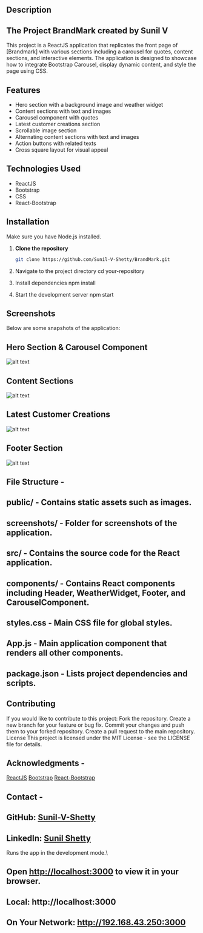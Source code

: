 ## Description
## The Project BrandMark created by Sunil V
This project is a ReactJS application that replicates the front page of [Brandmark] with various sections including a carousel for quotes, content sections, and interactive elements. The application is designed to showcase how to integrate Bootstrap Carousel, display dynamic content, and style the page using CSS.

## Features

- Hero section with a background image and weather widget
- Content sections with text and images
- Carousel component with quotes
- Latest customer creations section
- Scrollable image section
- Alternating content sections with text and images
- Action buttons with related texts
- Cross square layout for visual appeal

## Technologies Used

- ReactJS
- Bootstrap
- CSS
- React-Bootstrap

## Installation
Make sure you have Node.js installed.

1. **Clone the repository**

   ```bash
   git clone https://github.com/Sunil-V-Shetty/BrandMark.git 

2.  Navigate to the project directory
   cd your-repository

3. Install dependencies
npm install

4.  Start the development server
npm start

## Screenshots

Below are some snapshots of the application:

## Hero Section & Carousel Component
![alt text](<Hero Section & Carousel Component.jpeg>)

## Content Sections
![alt text](<Content Sections.jpeg>)

## Latest Customer Creations
![alt text](<Latest Customer Creations.jpeg>)

## Footer Section
![alt text](<Footer Section.jpeg>)


## File Structure -

## public/ - Contains static assets such as images.
## screenshots/ - Folder for screenshots of the application.
## src/ - Contains the source code for the React application.
## components/ - Contains React components including Header, WeatherWidget, Footer, and CarouselComponent.
## styles.css - Main CSS file for global styles.
## App.js - Main application component that renders all other components.
## package.json - Lists project dependencies and scripts.

## Contributing

If you would like to contribute to this project:
Fork the repository.
Create a new branch for your feature or bug fix.
Commit your changes and push them to your forked repository.
Create a pull request to the main repository.
License
This project is licensed under the MIT License - see the LICENSE file for details.

## Acknowledgments -

[ReactJS](https://react.dev/)
[Bootstrap](https://getbootstrap.com/)
[React-Bootstrap](https://react-bootstrap.github.io/)

## Contact -

## GitHub: [Sunil-V-Shetty](https://github.com/Sunil-V-Shetty)
## LinkedIn: [Sunil Shetty](https://www.linkedin.com/in/sunil-shetty-166395284)

Runs the app in the development mode.\
## Open [http://localhost:3000](http://localhost:3000) to view it in your browser.

## Local:  http://localhost:3000
## On Your Network:  http://192.168.43.250:3000
